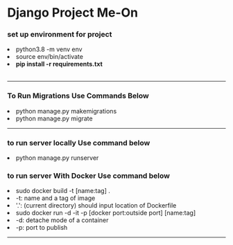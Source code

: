 <h1>Django Project Me-On</h1>

<h3>set up environment for project</h3>

<li>python3.8 -m venv env</li>
<li>source env/bin/activate</li>
<li><b>pip install -r requirements.txt</b></li>

<br>
<hr>
<h3>To Run Migrations Use Commands Below</h3>
<li>python manage.py makemigrations</li>
<li>python manage.py migrate</li>
<hr>
<h3>to run server locally Use command below</h3>
<li>python manage.py runserver</li>
<h3>to run server With Docker Use command below</h3>
<li>sudo docker build -t [name:tag] . </li>
<li>-t: name and a tag of image</li>
<li>'.': (current directory) should input location of Dockerfile</li>
<li>sudo docker run -d -it -p [docker port:outside port] [name:tag]</li>
<li>-d: detache mode of a container</li>
<li>-p: port to publish</li>
<hr>
